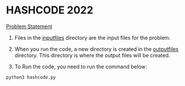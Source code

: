 # HASHCODE 2022

[Problem Statement](https://codingcompetitions.withgoogle.com/hashcode/round/00000000008caae7/000000000098afc8)

1. Files in the [inputfiles](./inputfiles/) directory are the input files for the problem.

2. When you run the code, a new directory is created in the [outputfiles](./outputfiles/) directory. This directory is where the output files will be created.

3. To Run the code, you need to run the command below:

```bash
python3 hashcode.py
```
